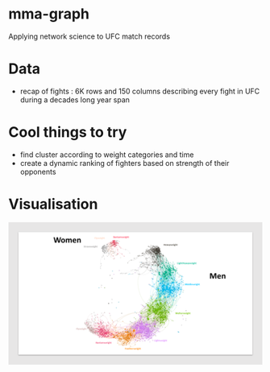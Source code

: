 # mma-graph
Applying network science to UFC match records

# Data
- recap of fights : 6K rows and 150 columns describing every fight in UFC during a decades long year span

# Cool things to try
- find cluster according to weight categories and time
- create a dynamic ranking of fighters based on strength of their opponents

# Visualisation

![Alt text](images/mmagraph_github.png)
